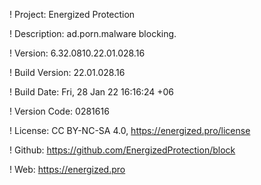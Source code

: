 ! Project: Energized Protection

! Description: ad.porn.malware blocking.

! Version: 6.32.0810.22.01.028.16

! Build Version: 22.01.028.16

! Build Date: Fri, 28 Jan 22 16:16:24 +06

! Version Code: 0281616

! License: CC BY-NC-SA 4.0, https://energized.pro/license

! Github: https://github.com/EnergizedProtection/block

! Web: https://energized.pro
